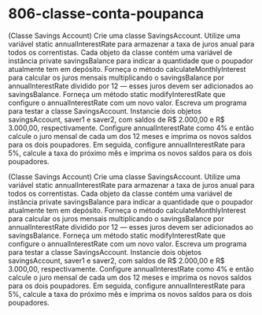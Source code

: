 # 806-classe-conta-poupanca
(Classe Savings Account) Crie uma classe SavingsAccount. Utilize uma variável static annualInterestRate para armazenar a taxa de juros anual para todos os correntistas. Cada objeto da classe contém uma variável de instância private savingsBalance para indicar a quantidade que o poupador atualmente tem em depósito. Forneça o método calculateMonthlyInterest para calcular os juros mensais multiplicando o savingsBalance por annualInterestRate dividido por 12 — esses juros devem ser adicionados ao savingsBalance. Forneça um método static modifyInterestRate que configure o annualInterestRate com um novo valor. Escreva um programa para testar a classe SavingsAccount. Instancie dois objetos savingsAccount, saver1 e saver2, com saldos de R$ 2.000,00 e R$ 3.000,00, respectivamente. Configure annualInterestRate como 4% e então calcule o juro mensal de cada um dos 12 meses e imprima os novos saldos para os dois poupadores. Em seguida, configure annualInterestRate para 5%, calcule a taxa do próximo mês e imprima os novos saldos para os dois poupadores.

(Classe Savings Account) Crie uma classe SavingsAccount. Utilize uma variável static annualInterestRate para armazenar a taxa de 
juros anual para todos os correntistas. Cada objeto da classe contém uma variável de instância private savingsBalance
para indicar a quantidade que o poupador atualmente tem em depósito. Forneça o método calculateMonthlyInterest para calcular
os juros mensais multiplicando o savingsBalance por annualInterestRate dividido por 12 — esses juros devem ser adicionados
ao savingsBalance. Forneça um método static modifyInterestRate que configure o annualInterestRate com um novo
valor. Escreva um programa para testar a classe SavingsAccount. Instancie dois objetos savingsAccount, saver1 e saver2, com
saldos de R$ 2.000,00 e R$ 3.000,00, respectivamente. Configure annualInterestRate como 4% e então calcule o juro mensal de cada
um dos 12 meses e imprima os novos saldos para os dois poupadores. Em seguida, configure annualInterestRate para 5%, calcule a
taxa do próximo mês e imprima os novos saldos para os dois poupadores.
